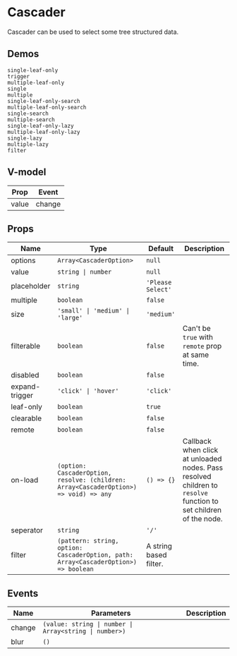 # Cascader
Cascader can be used to select some tree structured data.
## Demos
```demo
single-leaf-only
trigger
multiple-leaf-only
single
multiple
single-leaf-only-search
multiple-leaf-only-search
single-search
multiple-search
single-leaf-only-lazy
multiple-leaf-only-lazy
single-lazy
multiple-lazy
filter
```
## V-model
|Prop|Event|
|-|-|
|value|change|

## Props
|Name|Type|Default|Description|
|-|-|-|-|
|options|`Array<CascaderOption>`|`null`||
|value|`string \| number`|`null`||
|placeholder|`string`|`'Please Select'`||
|multiple|`boolean`|`false`||
|size|`'small' \| 'medium' \| 'large'`|`'medium'`||
|filterable|`boolean`|`false`|Can't be `true` with `remote` prop at same time.|
|disabled|`boolean`|`false`||
|expand-trigger|`'click' \| 'hover'`|`'click'`||
|leaf-only|`boolean`|`true`||
|clearable|`boolean`|`false`||
|remote|`boolean`|`false`||
|on-load|`(option: CascaderOption, resolve: (children: Array<CascaderOption>) => void) => any`|`() => {}`|Callback when click at unloaded nodes. Pass resolved children to `resolve` function to set children of the node.|
|seperator|`string`|`'/'`||
|filter|`(pattern: string, option: CascaderOption, path: Array<CascaderOption>) => boolean`|A string based filter.||

## Events
|Name|Parameters|Description|
|-|-|-|
|change|`(value: string \| number \| Array<string \| number>)`||
|blur|`()`||
